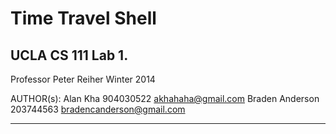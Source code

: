 Time Travel Shell
===================
UCLA CS 111 Lab 1. 
-------------------
Professor Peter Reiher
Winter 2014

AUTHOR(s):
Alan Kha		904030522	akhahaha@gmail.com
Braden Anderson	203744563	bradencanderson@gmail.com

-------------------------------------------------------------------------------
